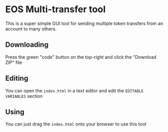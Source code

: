 # EOS Multi-transfer tool

This is a super simple GUI tool for sending multiple token transfers from an account to many others.

## Downloading

Press the green "code" button on the top-right and click the "Download ZIP" file

## Editing

You can open the `index.html` in a text editor and edit the `EDITABLE VARIABLES` section

## Using 

You can just drag the `index.html` onto your browser to use this tool


